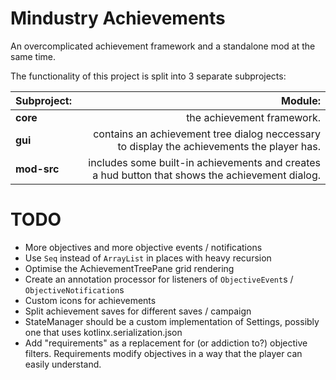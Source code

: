 # Mindustry Achievements
An overcomplicated achievement framework and a standalone mod at the same time.

The functionality of this project is split into 3 separate subprojects:

| Subproject: | Module:                                                                                         |
| :----       | ----:                                                                                           |
| **core**    | the achievement framework.                                                                      |
| **gui**     | contains an achievement tree dialog neccessary to display the achievements the player has.      |
| **mod-src** | includes some built-in achievements and creates a hud button that shows the achievement dialog. |


# TODO
* More objectives and more objective events / notifications
* Use `Seq` instead of `ArrayList` in places with heavy recursion
* Optimise the AchievementTreePane grid rendering
* Create an annotation processor for listeners of `ObjectiveEvent`s / `ObjectiveNotification`s
* Custom icons for achievements
* Split achievement saves for different saves / campaign
* StateManager should be a custom implementation of Settings, possibly one that uses kotlinx.serialization.json
* Add "requirements" as a replacement for (or addiction to?) objective filters. Requirements modify objectives in a way that the player can easily understand.
